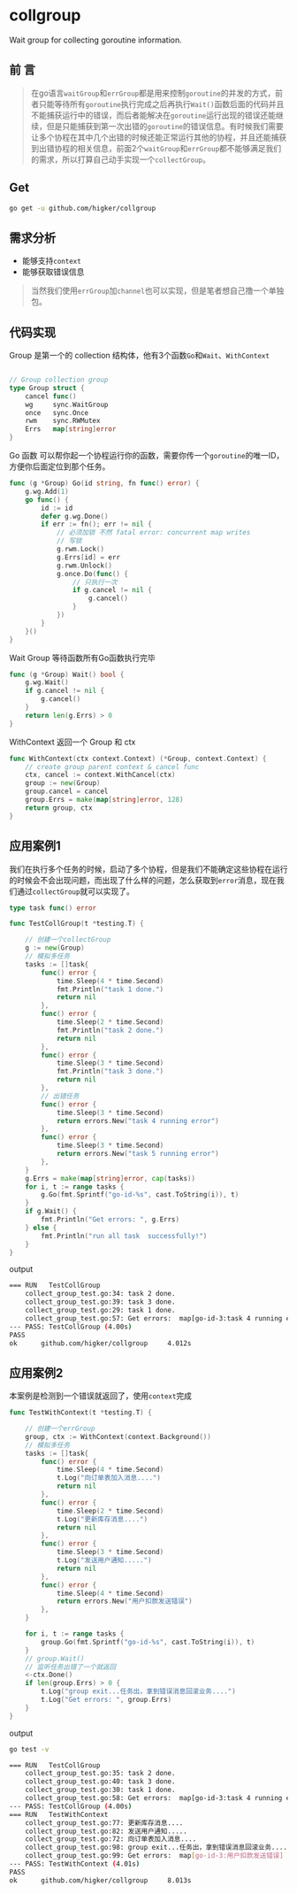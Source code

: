 # collgroup
Wait group for collecting goroutine information.

## 前 言

>在go语言`waitGroup`和`errGroup`都是用来控制`goroutine`的并发的方式，前者只能等待所有`goroutine`执行完成之后再执行`Wait()`函数后面的代码并且不能捕获运行中的错误，而后者能解决在`goroutine`运行出现的错误还能继续，但是只能捕获到第一次出错的`goroutine`的错误信息。有时候我们需要让多个协程在其中几个出错的时候还能正常运行其他的协程，并且还能捕获到出错协程的相关信息，前面2个`waitGroup`和`errGroup`都不能够满足我们的需求，所以打算自己动手实现一个`collectGroup`。

## Get
```bash
go get -u github.com/higker/collgroup
```

## 需求分析

- 能够支持`context`
- 能够获取错误信息

> 当然我们使用`errGroup`加`channel`也可以实现，但是笔者想自己撸一个单独包。

## 代码实现

Group 是第一个的 collection 结构体，他有3个函数`Go`和`Wait`、`WithContext`

```go

// Group collection group
type Group struct {
	cancel func()
	wg     sync.WaitGroup
	once   sync.Once
	rwm    sync.RWMutex
	Errs   map[string]error
}

```

Go 函数 可以帮你起一个协程运行你的函数，需要你传一个`goroutine`的唯一ID，方便你后面定位到那个任务。

```go
func (g *Group) Go(id string, fn func() error) {
	g.wg.Add(1)
	go func() {
		id := id
		defer g.wg.Done()
		if err := fn(); err != nil {
			// 必须加锁 不然 fatal error: concurrent map writes
			// 写锁
			g.rwm.Lock()
			g.Errs[id] = err
			g.rwm.Unlock()
			g.once.Do(func() {
				// 只执行一次
				if g.cancel != nil {
					g.cancel()
				}
			})
		}
	}()
}

```
Wait Group 等待函数所有Go函数执行完毕

```go
func (g *Group) Wait() bool {
	g.wg.Wait()
	if g.cancel != nil {
		g.cancel()
	}
	return len(g.Errs) > 0
}
```

 WithContext 返回一个 Group 和 ctx

```go
func WithContext(ctx context.Context) (*Group, context.Context) {
    // create group parent context & cancel func
    ctx, cancel := context.WithCancel(ctx)
    group := new(Group)
    group.cancel = cancel
    group.Errs = make(map[string]error, 128)
    return group, ctx
}
```

## 应用案例1
我们在执行多个任务的时候，启动了多个协程，但是我们不能确定这些协程在运行的时候会不会出现问题，而出现了什么样的问题，怎么获取到`error`消息，现在我们通过`collectGroup`就可以实现了。

```go
type task func() error

func TestCollGroup(t *testing.T) {

	// 创建一个collectGroup
	g := new(Group)
	// 模拟多任务
	tasks := []task{
		func() error {
			time.Sleep(4 * time.Second)
			fmt.Println("task 1 done.")
			return nil
		},
		func() error {
			time.Sleep(2 * time.Second)
			fmt.Println("task 2 done.")
			return nil
		},
		func() error {
			time.Sleep(3 * time.Second)
			fmt.Println("task 3 done.")
			return nil
		},
		// 出错任务
		func() error {
			time.Sleep(3 * time.Second)
			return errors.New("task 4 running error")
		},
		func() error {
			time.Sleep(3 * time.Second)
			return errors.New("task 5 running error")
		},
	}
	g.Errs = make(map[string]error, cap(tasks))
	for i, t := range tasks {
		g.Go(fmt.Sprintf("go-id-%s", cast.ToString(i)), t)
	}
	if g.Wait() {
		fmt.Println("Get errors: ", g.Errs)
	} else {
		fmt.Println("run all task  successfully!")
	}
}
```

output

```bash
=== RUN   TestCollGroup
    collect_group_test.go:34: task 2 done.
    collect_group_test.go:39: task 3 done.
    collect_group_test.go:29: task 1 done.
    collect_group_test.go:57: Get errors:  map[go-id-3:task 4 running error go-id-4:task 5 running error]
--- PASS: TestCollGroup (4.00s)
PASS
ok      github.com/higker/collgroup     4.012s
```

## 应用案例2
本案例是检测到一个错误就返回了，使用`context`完成
```go
func TestWithContext(t *testing.T) {

	// 创建一个errGroup
	group, ctx := WithContext(context.Background())
	// 模拟多任务
	tasks := []task{
		func() error {
			time.Sleep(4 * time.Second)
			t.Log("向订单表加入消息....")
			return nil
		},
		func() error {
			time.Sleep(2 * time.Second)
			t.Log("更新库存消息....")
			return nil
		},
		func() error {
			time.Sleep(3 * time.Second)
			t.Log("发送用户通知.....")
			return nil
		},
		func() error {
			time.Sleep(4 * time.Second)
			return errors.New("用户扣款发送错误")
		},
	}

	for i, t := range tasks {
		group.Go(fmt.Sprintf("go-id-%s", cast.ToString(i)), t)
	}
	// group.Wait()
	// 监听任务出错了一个就返回
	<-ctx.Done()
	if len(group.Errs) > 0 {
		t.Log("group exit...任务出，拿到错误消息回滚业务....")
		t.Log("Get errors: ", group.Errs)
	}
}

```

output

```bash
go test -v

=== RUN   TestCollGroup
    collect_group_test.go:35: task 2 done.
    collect_group_test.go:40: task 3 done.
    collect_group_test.go:30: task 1 done.
    collect_group_test.go:58: Get errors:  map[go-id-3:task 4 running error go-id-4:task 5 running error]
--- PASS: TestCollGroup (4.00s)
=== RUN   TestWithContext
    collect_group_test.go:77: 更新库存消息....
    collect_group_test.go:82: 发送用户通知.....
    collect_group_test.go:72: 向订单表加入消息....
    collect_group_test.go:98: group exit...任务出，拿到错误消息回滚业务....
    collect_group_test.go:99: Get errors:  map[go-id-3:用户扣款发送错误]
--- PASS: TestWithContext (4.01s)
PASS
ok      github.com/higker/collgroup     8.013s
```
